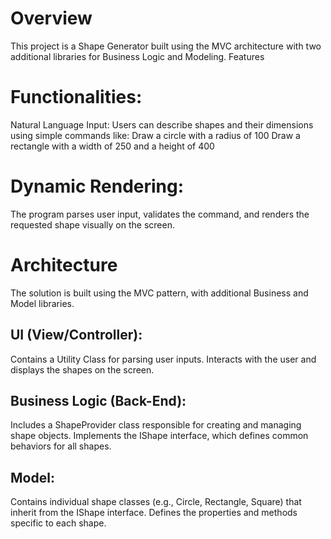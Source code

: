 # Overview
This project is a Shape Generator built using the MVC architecture with two additional libraries for Business Logic and Modeling. 
Features

# Functionalities:
Natural Language Input: Users can describe shapes and their dimensions using simple commands like:
Draw a circle with a radius of 100
Draw a rectangle with a width of 250 and a height of 400

# Dynamic Rendering:
The program parses user input, validates the command, and renders the requested shape visually on the screen.

# Architecture
The solution is built using the MVC pattern, with additional Business and Model libraries.

## UI (View/Controller):
Contains a Utility Class for parsing user inputs.
Interacts with the user and displays the shapes on the screen.
## Business Logic (Back-End):
Includes a ShapeProvider class responsible for creating and managing shape objects.
Implements the IShape interface, which defines common behaviors for all shapes.
## Model:
Contains individual shape classes (e.g., Circle, Rectangle, Square) that inherit from the IShape interface.
Defines the properties and methods specific to each shape.
